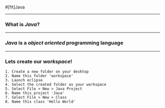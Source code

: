 #[fit]Java

---

### What is *Java*?

---

### *Java* is a *object oriented* programming language

---

### Lets create our *workspace*!

```
1. Create a new folder on your desktop 
2. Name this folder 'workspace'
3. Launch eclipse
4. Select the created folder as your workspace
5. Select File > New > Java Project
6. Name this project 'Java'
7. Select File > New > Class
8. Name this class 'Hello World'
```